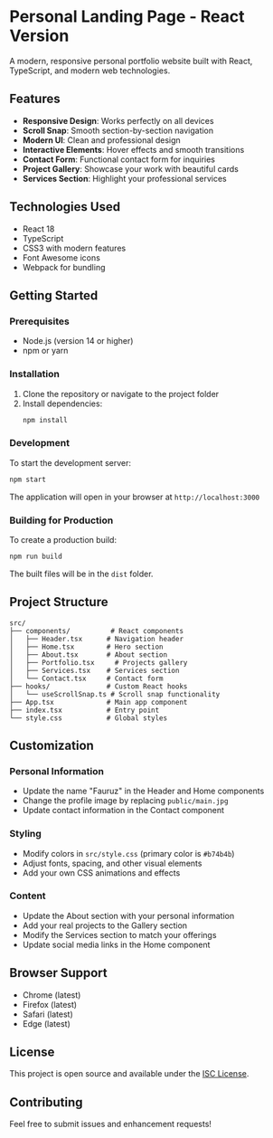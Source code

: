 # Personal Landing Page - React Version

A modern, responsive personal portfolio website built with React, TypeScript, and modern web technologies.

## Features

- **Responsive Design**: Works perfectly on all devices
- **Scroll Snap**: Smooth section-by-section navigation
- **Modern UI**: Clean and professional design
- **Interactive Elements**: Hover effects and smooth transitions
- **Contact Form**: Functional contact form for inquiries
- **Project Gallery**: Showcase your work with beautiful cards
- **Services Section**: Highlight your professional services

## Technologies Used

- React 18
- TypeScript
- CSS3 with modern features
- Font Awesome icons
- Webpack for bundling

## Getting Started

### Prerequisites

- Node.js (version 14 or higher)
- npm or yarn

### Installation

1. Clone the repository or navigate to the project folder
2. Install dependencies:
   ```bash
   npm install
   ```

### Development

To start the development server:
```bash
npm start
```

The application will open in your browser at `http://localhost:3000`

### Building for Production

To create a production build:
```bash
npm run build
```

The built files will be in the `dist` folder.

## Project Structure

```
src/
├── components/          # React components
│   ├── Header.tsx      # Navigation header
│   ├── Home.tsx        # Hero section
│   ├── About.tsx       # About section
│   ├── Portfolio.tsx     # Projects gallery
│   ├── Services.tsx    # Services section
│   └── Contact.tsx     # Contact form
├── hooks/              # Custom React hooks
│   └── useScrollSnap.ts # Scroll snap functionality
├── App.tsx             # Main app component
├── index.tsx           # Entry point
└── style.css           # Global styles
```

## Customization

### Personal Information
- Update the name "Fauruz" in the Header and Home components
- Change the profile image by replacing `public/main.jpg`
- Update contact information in the Contact component

### Styling
- Modify colors in `src/style.css` (primary color is `#b74b4b`)
- Adjust fonts, spacing, and other visual elements
- Add your own CSS animations and effects

### Content
- Update the About section with your personal information
- Add your real projects to the Gallery section
- Modify the Services section to match your offerings
- Update social media links in the Home component

## Browser Support

- Chrome (latest)
- Firefox (latest)
- Safari (latest)
- Edge (latest)

## License

This project is open source and available under the [ISC License](LICENSE).

## Contributing

Feel free to submit issues and enhancement requests!

